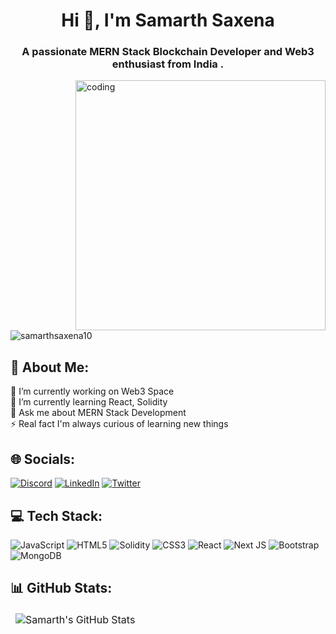 <h1 align="center">Hi <g-emoji class="g-emoji" alias="wave" fallback-src="https://github.githubassets.com/images/icons/emoji/unicode/1f44b.png">👋</g-emoji>,  I'm Samarth Saxena</h1>
<h3 align="center">A passionate MERN Stack Blockchain Developer and Web3 enthusiast from India .</h3>

<img align = "right" alt = coding man width = "400px" src="https://media2.giphy.com/media/qgQUggAC3Pfv687qPC/giphy.gif?cid=ecf05e47f0af47edseaysj8x2nmu22sd7cp99nuoa73be9g7&rid=giphy.gif&ct=g">

<p align="left"> <img src="https://komarev.com/ghpvc/?username=samarthsaxena10&label=Profile%20views&color=0e75b6&style=flat" alt="samarthsaxena10" /> </p>

## 💫 About Me:
🔭 I’m currently working on Web3 Space<br>🌱 I’m currently learning React, Solidity<br>💬 Ask me about MERN Stack Development<br>⚡ Real fact I'm always curious of learning new things


## 🌐 Socials:
[![Discord](https://img.shields.io/badge/Discord-%237289DA.svg?logo=discord&logoColor=white)](htttps://discord.gg/Samarth#0225) [![LinkedIn](https://img.shields.io/badge/LinkedIn-%230077B5.svg?logo=linkedin&logoColor=white)](https://linkedin.com/in/samarth-saxena-169430178) [![Twitter](https://img.shields.io/badge/Twitter-%231DA1F2.svg?logo=Twitter&logoColor=white)](https://twitter.com/Samarth22524928) 

## 💻 Tech Stack:
![JavaScript](https://img.shields.io/badge/javascript-%23323330.svg?style=for-the-badge&logo=javascript&logoColor=%23F7DF1E) ![HTML5](https://img.shields.io/badge/html5-%23E34F26.svg?style=for-the-badge&logo=html5&logoColor=white) ![Solidity](https://img.shields.io/badge/Solidity-%23363636.svg?style=for-the-badge&logo=solidity&logoColor=white) ![CSS3](https://img.shields.io/badge/css3-%231572B6.svg?style=for-the-badge&logo=css3&logoColor=white) ![React](https://img.shields.io/badge/react-%2320232a.svg?style=for-the-badge&logo=react&logoColor=%2361DAFB) ![Next JS](https://img.shields.io/badge/Next-black?style=for-the-badge&logo=next.js&logoColor=white) ![Bootstrap](https://img.shields.io/badge/bootstrap-%23563D7C.svg?style=for-the-badge&logo=bootstrap&logoColor=white) ![MongoDB](https://img.shields.io/badge/MongoDB-%234ea94b.svg?style=for-the-badge&logo=mongodb&logoColor=white)

## 📊 GitHub Stats:

<table align="center">
    <thead>
        <tr>
            <td><img src="https://streak-stats.demolab.com/?user=SamarthSaxena10&theme=tokyonight" alt="Samarth's GitHub Stats" /></td>
        </tr>
    </thead>
</table>
